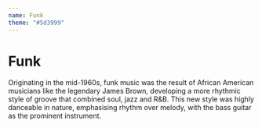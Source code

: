 ```yaml
---
name: Funk
theme: "#5d3999"
---
```


# Funk

Originating in the mid-1960s, funk music was the result of African American musicians like the legendary James Brown, developing a more rhythmic style of groove that combined soul, jazz and R&B. This new style was highly danceable in nature, emphasising rhythm over melody, with the bass guitar as the prominent instrument. 
